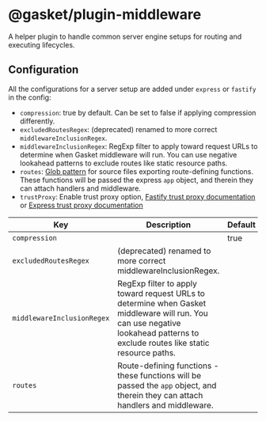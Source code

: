 # @gasket/plugin-middleware

A helper plugin to handle common server engine setups for routing and
executing lifecycles. 


## Configuration

All the configurations for a server setup are added under `express` or `fastify` in the config:

- `compression`: true by default. Can be set to false if applying compression
  differently.
- `excludedRoutesRegex`: (deprecated) renamed to more correct `middlewareInclusionRegex`.
- `middlewareInclusionRegex`: RegExp filter to apply toward request URLs to determine when Gasket middleware will run. You can use negative lookahead patterns to exclude routes like static resource paths.
- `routes`: [Glob pattern](https://github.com/isaacs/node-glob#glob-primer) for source files exporting route-defining functions. These functions will be passed the express `app` object, and therein they can attach handlers and middleware.
- `trustProxy`: Enable trust proxy option, [Fastify trust proxy documentation](https://fastify.dev/docs/latest/Reference/Server/#trustproxy) or [Express trust proxy documentation](https://expressjs.com/en/guide/behind-proxies.html)

| Key            | Description | Default | Fastify | Express |
| -------------- | ----------- | ------- | ------- | ------- |
| `compression ` | | true |||
| `excludedRoutesRegex` | (deprecated) renamed to more correct middlewareInclusionRegex. | | |
| `middlewareInclusionRegex` | RegExp filter to apply toward request URLs to determine when Gasket middleware will run. You can use negative lookahead patterns to exclude routes like static resource paths. | |||
| `routes` | Route-defining functions - these functions will be passed the `app` object, and therein they can attach handlers and middleware.



